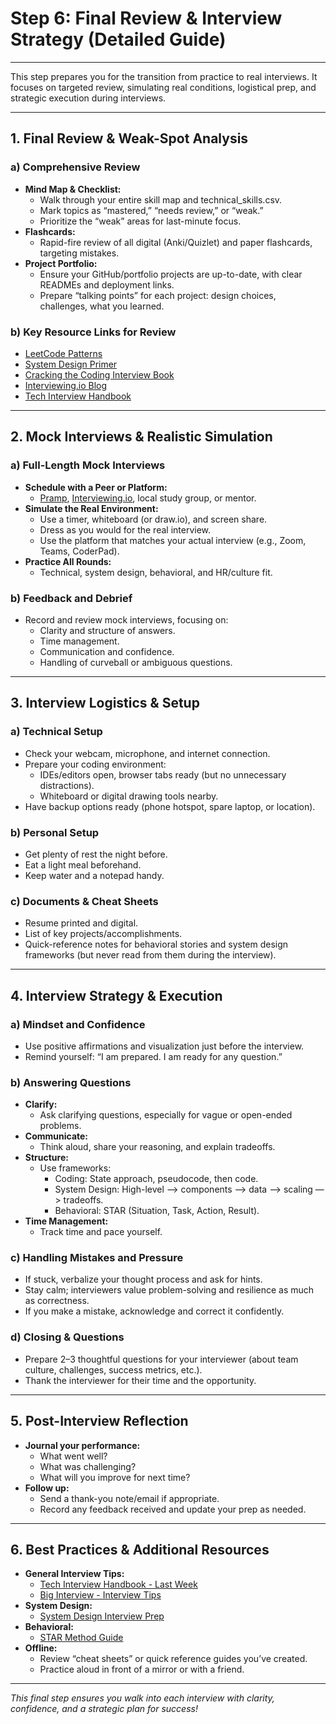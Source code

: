 # Step 6: Final Review & Interview Strategy (Detailed Guide)

---

This step prepares you for the transition from practice to real interviews. It focuses on targeted review, simulating real conditions, logistical prep, and strategic execution during interviews.

---

## 1. Final Review & Weak-Spot Analysis

### a) **Comprehensive Review**
- **Mind Map & Checklist:**  
  - Walk through your entire skill map and technical_skills.csv.
  - Mark topics as “mastered,” “needs review,” or “weak.”
  - Prioritize the “weak” areas for last-minute focus.
- **Flashcards:**  
  - Rapid-fire review of all digital (Anki/Quizlet) and paper flashcards, targeting mistakes.
- **Project Portfolio:**  
  - Ensure your GitHub/portfolio projects are up-to-date, with clear READMEs and deployment links.
  - Prepare “talking points” for each project: design choices, challenges, what you learned.

### b) **Key Resource Links for Review**
- [LeetCode Patterns](https://leetcode.com/explore/learn/card/fun-with-arrays/)
- [System Design Primer](https://github.com/donnemartin/system-design-primer)
- [Cracking the Coding Interview Book](https://www.amazon.com/Cracking-Coding-Interview-Programming-Questions/dp/0984782850)
- [Interviewing.io Blog](https://blog.interviewing.io/)
- [Tech Interview Handbook](https://www.techinterviewhandbook.org/)

---

## 2. Mock Interviews & Realistic Simulation

### a) **Full-Length Mock Interviews**
- **Schedule with a Peer or Platform:**  
  - [Pramp](https://www.pramp.com/), [Interviewing.io](https://interviewing.io/), local study group, or mentor.
- **Simulate the Real Environment:**  
  - Use a timer, whiteboard (or draw.io), and screen share.
  - Dress as you would for the real interview.
  - Use the platform that matches your actual interview (e.g., Zoom, Teams, CoderPad).
- **Practice All Rounds:**  
  - Technical, system design, behavioral, and HR/culture fit.

### b) **Feedback and Debrief**
- Record and review mock interviews, focusing on:
  - Clarity and structure of answers.
  - Time management.
  - Communication and confidence.
  - Handling of curveball or ambiguous questions.

---

## 3. Interview Logistics & Setup

### a) **Technical Setup**
- Check your webcam, microphone, and internet connection.
- Prepare your coding environment:  
  - IDEs/editors open, browser tabs ready (but no unnecessary distractions).
  - Whiteboard or digital drawing tools nearby.
- Have backup options ready (phone hotspot, spare laptop, or location).

### b) **Personal Setup**
- Get plenty of rest the night before.
- Eat a light meal beforehand.
- Keep water and a notepad handy.

### c) **Documents & Cheat Sheets**
- Resume printed and digital.
- List of key projects/accomplishments.
- Quick-reference notes for behavioral stories and system design frameworks (but never read from them during the interview).

---

## 4. Interview Strategy & Execution

### a) **Mindset and Confidence**
- Use positive affirmations and visualization just before the interview.
- Remind yourself: “I am prepared. I am ready for any question.”

### b) **Answering Questions**
- **Clarify:**  
  - Ask clarifying questions, especially for vague or open-ended problems.
- **Communicate:**  
  - Think aloud, share your reasoning, and explain tradeoffs.
- **Structure:**  
  - Use frameworks:  
    - Coding: State approach, pseudocode, then code.
    - System Design: High-level —> components —> data —> scaling —> tradeoffs.
    - Behavioral: STAR (Situation, Task, Action, Result).
- **Time Management:**  
  - Track time and pace yourself.

### c) **Handling Mistakes and Pressure**
- If stuck, verbalize your thought process and ask for hints.
- Stay calm; interviewers value problem-solving and resilience as much as correctness.
- If you make a mistake, acknowledge and correct it confidently.

### d) **Closing & Questions**
- Prepare 2–3 thoughtful questions for your interviewer (about team culture, challenges, success metrics, etc.).
- Thank the interviewer for their time and the opportunity.

---

## 5. Post-Interview Reflection

- **Journal your performance:**  
  - What went well?
  - What was challenging?
  - What will you improve for next time?
- **Follow up:**  
  - Send a thank-you note/email if appropriate.
  - Record any feedback received and update your prep as needed.

---

## 6. Best Practices & Additional Resources

- **General Interview Tips:**  
  - [Tech Interview Handbook - Last Week](https://www.techinterviewhandbook.org/last-week/)
  - [Big Interview - Interview Tips](https://resources.biginterview.com/interview-tips/)
- **System Design:**  
  - [System Design Interview Prep](https://www.educative.io/courses/grokking-the-system-design-interview)
- **Behavioral:**  
  - [STAR Method Guide](https://www.themuse.com/advice/star-interview-method)
- **Offline:**  
  - Review “cheat sheets” or quick reference guides you’ve created.
  - Practice aloud in front of a mirror or with a friend.

---

_This final step ensures you walk into each interview with clarity, confidence, and a strategic plan for success!_

